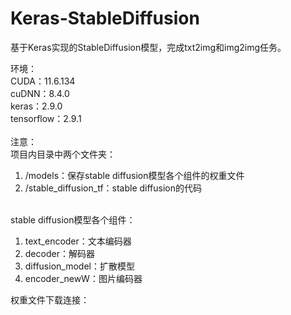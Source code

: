 # Keras-StableDiffusion
基于Keras实现的StableDiffusion模型，完成txt2img和img2img任务。

环境：<br />
CUDA：11.6.134<br />
cuDNN：8.4.0<br />
keras：2.9.0<br />
tensorflow：2.9.1<br /><br />
注意：<br />
项目内目录中两个文件夹：<br />
1. /models：保存stable diffusion模型各个组件的权重文件<br />
2. /stable_diffusion_tf：stable diffusion的代码<br /><br />

stable diffusion模型各个组件：<br />
1. text_encoder：文本编码器<br />
2. decoder：解码器<br />
3. diffusion_model：扩散模型<br />
4. encoder_newW：图片编码器<br />

权重文件下载连接： <br />
